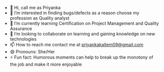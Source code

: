 - 👋 Hi, call me as Priyanka 
- 👀 I’m interested in finding bugs/defects as a reason choose my profession as Quality analyst
- 🌱 I’m currently learning Certification on Project Management and Quality Assurance
- 💞️ I’m looking to collaborate on learning and gaining knowledge on new technologies
- 📫 How to reach me contact me at priyankakallem09@gmail.com
- 😄 Pronouns: She/Her
- ⚡ Fun fact: Humorous moments can help to break up the monotony of the job and make it more enjoyable

